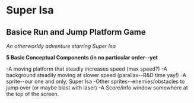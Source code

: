 # Super Isa 

## Basice Run and Jump Platform Game

*An otherworldy adventure starring Super Isa*

**5 Basic Conceptual Components  (in no particular order--yet**

-A moving platform that steadly increases speed (max speed?)
-A background steadily moving at slower speed (parallax--R&D time yay!)
-A sprite--our one and only, Super Isa
-Other sprites--enemies/obstacles to jump over (or maybe blast with laser)
-A Score/info window somewhere at the top of the screen.